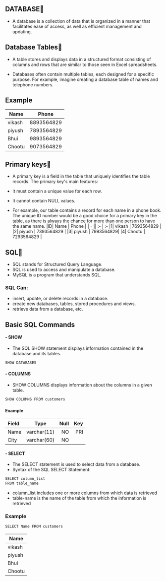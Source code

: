 
## DATABASE🚀 
- A database is a collection of data that is organized in a manner that facilitates ease of access, as well as efficient management and updating.



##  Database Tables📑
- A table stores and displays data in a structured format consisting of columns and rows that are similar to those seen in Excel spreadsheets.

- Databases often contain multiple tables, each designed for a specific purpose. For example, imagine creating a database table of names and telephone numbers.

 


## Example

| Name             | Phone                                                                |
| ----------------- | ------------------------------------------------------------------ |
| vikash | 8893564829|
| piyush | 7893564829 |
| Bhui | 9893564829|
| Chootu | 9073564829 |

## Primary keys🔑
- A primary key is a field in the table that uniquely identifies the table records.
The primary key's main features:
- It must contain a unique value for each row.
- It cannot contain NULL values.

- For example, our table contains a record for each name in a phone book. The unique ID number would be a good choice for a primary key in the table, as there is always the chance for more than one person to have the same name.
|ID| Name | Phone |
| - || :- | :-
|1| vikash |  7693564829 |
|2| piyush | 7393564829 |
|3| piyush | 7993564829|
|4| Chootu | 7293564829 |






## SQL🚀 
- SQL stands for Structured Query Language.
- SQL is used to access and manipulate a database.
- MySQL is a program that understands SQL.
### SQL Can:
- insert, update, or delete records in a database.
- create new databases, tables, stored procedures and views.
- retrieve data from a database, etc.
## Basic SQL Commands
  #### - SHOW
- The SQL SHOW statement displays information contained in the database and its tables.
```bash
SHOW DATABASES
```
#### - COLUMNS
- SHOW COLUMNS displays information about the columns in a given table.
```bash
SHOW COLUMNS FROM customers
```
#### Example
 
 | Field | Type | Null |Key |
| :-- | :--: | ---: | ---: |
| Name   |  varchar(11)  |    NO|PRI
| City     |    varchar(60)   |    NO | |

#### - SELECT
- The SELECT statement is used to select data from a database.
- Syntax of the SQL SELECT Statement:
```bash
SELECT column_list
FROM table_name
```
- column_list includes one or more columns from which data is retrieved
- table-name is the name of the table from which the information is retrieved
### Example
```bash
SELECT Name FROM customers
```
| Name                                                                             |
| --- | 
| vikash | 
| piyush | 
| Bhui | 
| Chootu |



